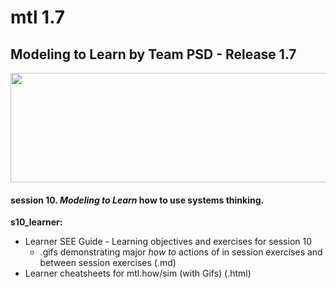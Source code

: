 # mtl 1.7
## Modeling to Learn by Team PSD - Release 1.7

<img src = "https://github.com/markdownrefactor/teampsd/blob/teampsd_style/mtl_logo/mtl_testdontguess_sm.png"
     height = "175" width = "650">  
     
#### session 10. *Modeling to Learn* how to use **systems thinking**.

**s10_learner:** 
   + Learner SEE Guide - Learning objectives and exercises for session 10 
     + .gifs demonstrating major *how to* actions of in session exercises and between session exercises (.md)
   + Learner cheatsheets for mtl.how/sim (with Gifs) (.html)
